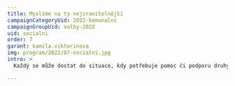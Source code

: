 ```yaml
---
title: Myslíme na ty nejzranitelnější
campaignCategoryUid: 2022-komunalni
campaignGroupUid: volby-2022
uid: socialni
order: 7
garant: kamila.viktorinova
img: program/2022/07-socialni.jpg
intro: >
  Každý se může dostat do situace, kdy potřebuje pomoc či podporu druhých. Potřebujeme rozšiřovat a zkvalitňovat sociální služby a stávající systém mezigenerační pomoci. Nesmíme nechat naše občany na holičkách. Senioři, samoživitelé, tělesně či duševně postižení či jinak potřební lidé nesmí narazit na bariéry neochoty a nezájmu, které mohou posílit jejich ostych si říci o potřebnou pomoc. Chceme, aby lidé věděli, že stát a radnice jsou tady pro ně. O to víc v době, kdy je této pomoci potřeba více, než kdy jindy.

---
```


